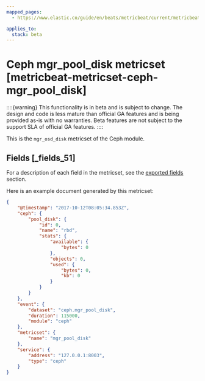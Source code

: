```yaml
---
mapped_pages:
  - https://www.elastic.co/guide/en/beats/metricbeat/current/metricbeat-metricset-ceph-mgr_pool_disk.html

applies_to:
  stack: beta
---
```


# Ceph mgr_pool_disk metricset [metricbeat-metricset-ceph-mgr_pool_disk]

::::{warning}
This functionality is in beta and is subject to change. The design and code is less mature than official GA features and is being provided as-is with no warranties. Beta features are not subject to the support SLA of official GA features.
::::


This is the `mgr_osd_disk` metricset of the Ceph module.

## Fields [_fields_51]

For a description of each field in the metricset, see the [exported fields](/reference/metricbeat/exported-fields-ceph.md) section.

Here is an example document generated by this metricset:

```json
{
    "@timestamp": "2017-10-12T08:05:34.853Z",
    "ceph": {
        "pool_disk": {
            "id": 0,
            "name": "rbd",
            "stats": {
                "available": {
                    "bytes": 0
                },
                "objects": 0,
                "used": {
                    "bytes": 0,
                    "kb": 0
                }
            }
        }
    },
    "event": {
        "dataset": "ceph.mgr_pool_disk",
        "duration": 115000,
        "module": "ceph"
    },
    "metricset": {
        "name": "mgr_pool_disk"
    },
    "service": {
        "address": "127.0.0.1:8003",
        "type": "ceph"
    }
}
```


